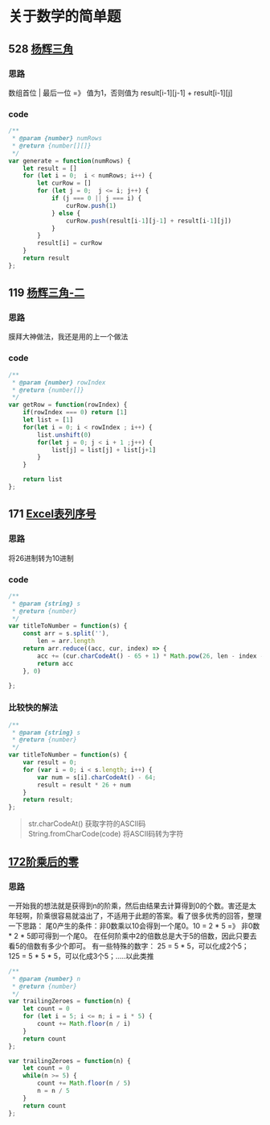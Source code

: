 # 关于数学的简单题
## 528 [杨辉三角](https://leetcode-cn.com/problems/pascals-triangle/)
### 思路
数组首位 | 最后一位 =》 值为1，否则值为 result[i-1][j-1] + result[i-1][j]
### code
```js
/**
 * @param {number} numRows
 * @return {number[][]}
 */
var generate = function(numRows) {
    let result = []
    for (let i = 0;  i < numRows; i++) {
        let curRow = []
        for (let j = 0;  j <= i; j++) {
            if (j === 0 || j === i) {
                curRow.push(1)
            } else {
                curRow.push(result[i-1][j-1] + result[i-1][j])
            }
        }
        result[i] = curRow
    }
    return result
};
```
## 119 [杨辉三角-二](https://leetcode-cn.com/problems/pascals-triangle-ii/)
### 思路
膜拜大神做法，我还是用的上一个做法
### code
```js
/**
 * @param {number} rowIndex
 * @return {number[]}
 */
var getRow = function(rowIndex) {
    if(rowIndex === 0) return [1]
    let list = [1]
    for(let i = 0; i < rowIndex ; i++) {
        list.unshift(0)
        for(let j = 0; j < i + 1 ;j++) {
            list[j] = list[j] + list[j+1]
        }
    }

    return list
};
```

## 171 [Excel表列序号](https://leetcode-cn.com/problems/excel-sheet-column-number/)
### 思路
将26进制转为10进制
### code
```js
/**
 * @param {string} s
 * @return {number}
 */
var titleToNumber = function(s) {
    const arr = s.split(''),
        len = arr.length
    return arr.reduce((acc, cur, index) => {
        acc += (cur.charCodeAt() - 65 + 1) * Math.pow(26, len - index -1)
        return acc
    }, 0)

};
```
### 比较快的解法
```js
/**
 * @param {string} s
 * @return {number}
 */
var titleToNumber = function(s) {
    var result = 0;
    for (var i = 0; i < s.length; i++) {
        var num = s[i].charCodeAt() - 64;
        result = result * 26 + num
    }
    return result;
};
```

> str.charCodeAt() 获取字符的ASCII码  
String.fromCharCode(code) 将ASCII码转为字符

## [172阶乘后的零](https://leetcode-cn.com/problems/factorial-trailing-zeroes/)
### 思路
一开始我的想法就是获得到n的阶乘，然后由结果去计算得到0的个数。害还是太年轻啊，阶乘很容易就溢出了，不适用于此题的答案。看了很多优秀的回答，整理一下思路：
尾0产生的条件：非0数乘以10会得到一个尾0。10 = 2 * 5 =》 非0数 * 2 * 5即可得到一个尾0。
在任何阶乘中2的倍数总是大于5的倍数，因此只要去看5的倍数有多少个即可。
有一些特殊的数字：
25 = 5 * 5，可以化成2个5；
125 = 5 * 5 * 5，可以化成3个5；.....以此类推
```js
/**
 * @param {number} n
 * @return {number}
 */
var trailingZeroes = function(n) {
    let count = 0
    for (let i = 5; i <= n; i = i * 5) {
        count += Math.floor(n / i)
    }
    return count
};
```

```js
var trailingZeroes = function(n) {
    let count = 0
    while(n >= 5) {
        count += Math.floor(n / 5)
        n = n / 5
    }
    return count
};
```






